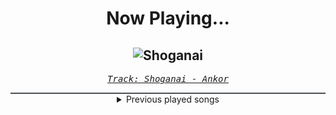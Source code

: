 <div align="center"> 
<h1>Now Playing...</h1>

![Shoganai](https://i.scdn.co/image/ab67616d00001e022f6239eb493ab19c6954f3bf)
--
_<samp><a href="https://open.spotify.com/track/6JBEaWgpgZFO5T4T9C6eVk">Track: Shoganai - Ankor</a></samp>_

<div style="border: 1px #4B5054 solid"></div>
<details>
  <summary>
    Previous played songs
  </summary>
  <table>
    <thead>
      <tr>
        <th>
          Artist
        </th>
        <th>
          Song
        </th>
        <th>
          Link
        </th>
      </tr>
    </thead>
    <tbody>
      <tr><td>Ankor</td><td>Shoganai</td><td><a href="https://open.spotify.com/track/6JBEaWgpgZFO5T4T9C6eVk">https://open.spotify.com/track/6JBEaWgpgZFO5T4T9C6eVk</a></td></tr><tr><td>Falconshield</td><td>No Sleep Tonight</td><td><a href="https://open.spotify.com/track/1lbZPTIPMozwB0UErhGCVp">https://open.spotify.com/track/1lbZPTIPMozwB0UErhGCVp</a></td></tr><tr><td>Resolve</td><td>Smile</td><td><a href="https://open.spotify.com/track/5QHmEExMaVdcIDIZChVeVM">https://open.spotify.com/track/5QHmEExMaVdcIDIZChVeVM</a></td></tr><tr><td>Butcher Babies</td><td>Sincerity</td><td><a href="https://open.spotify.com/track/32epANLwQ0112iterEB94m">https://open.spotify.com/track/32epANLwQ0112iterEB94m</a></td></tr><tr><td>Skillet</td><td>Not Afraid</td><td><a href="https://open.spotify.com/track/1TnAZhq4cp6K2I4UmHJzZ4">https://open.spotify.com/track/1TnAZhq4cp6K2I4UmHJzZ4</a></td></tr><tr><td>Goodjohn Productions</td><td>Destruction</td><td><a href="https://open.spotify.com/track/6aM2sNAAsWCbnf3Ump4ZLX">https://open.spotify.com/track/6aM2sNAAsWCbnf3Ump4ZLX</a></td></tr><tr><td>Jochen Schmidt-Hambrock</td><td>Glass Snow</td><td><a href="https://open.spotify.com/track/0EelWwqby8Rz4RqDCyHLDX">https://open.spotify.com/track/0EelWwqby8Rz4RqDCyHLDX</a></td></tr><tr><td>Jonathan Young</td><td>Blood for the Blood God (Inspired by Warhammer 40k)</td><td><a href="https://open.spotify.com/track/6DWoNEcwFnhlq2UWrRvhNm">https://open.spotify.com/track/6DWoNEcwFnhlq2UWrRvhNm</a></td></tr><tr><td>Vana</td><td>NOXIOUS</td><td><a href="https://open.spotify.com/track/3pHPj3ZyDb6SHGianz0QZB">https://open.spotify.com/track/3pHPj3ZyDb6SHGianz0QZB</a></td></tr><tr><td>Falconshield</td><td>No Sleep Tonight</td><td><a href="https://open.spotify.com/track/1lbZPTIPMozwB0UErhGCVp">https://open.spotify.com/track/1lbZPTIPMozwB0UErhGCVp</a></td></tr><tr><td>Hollow Front</td><td>Cast Out</td><td><a href="https://open.spotify.com/track/3VuT5ts3q2K7aUIxvJBbHo">https://open.spotify.com/track/3VuT5ts3q2K7aUIxvJBbHo</a></td></tr><tr><td>Bernth</td><td>Midnight Drive</td><td><a href="https://open.spotify.com/track/3GaGPdDMUUEvgtiH5milDK">https://open.spotify.com/track/3GaGPdDMUUEvgtiH5milDK</a></td></tr><tr><td>Bernth</td><td>Midnight Drive</td><td><a href="https://open.spotify.com/track/3GaGPdDMUUEvgtiH5milDK">https://open.spotify.com/track/3GaGPdDMUUEvgtiH5milDK</a></td></tr><tr><td>Hämatom</td><td>Schmutzig Liebe machen</td><td><a href="https://open.spotify.com/track/6KQvtejj5l5zXgkCtCLekf">https://open.spotify.com/track/6KQvtejj5l5zXgkCtCLekf</a></td></tr><tr><td>Bernth</td><td>Midnight Drive</td><td><a href="https://open.spotify.com/track/3GaGPdDMUUEvgtiH5milDK">https://open.spotify.com/track/3GaGPdDMUUEvgtiH5milDK</a></td></tr><tr><td>Vana</td><td>NOXIOUS</td><td><a href="https://open.spotify.com/track/3pHPj3ZyDb6SHGianz0QZB">https://open.spotify.com/track/3pHPj3ZyDb6SHGianz0QZB</a></td></tr><tr><td>The Browning</td><td>Come to Grips with Death and the End</td><td><a href="https://open.spotify.com/track/45KLwjqM9x5XhwvZuyuMZP">https://open.spotify.com/track/45KLwjqM9x5XhwvZuyuMZP</a></td></tr><tr><td>STARSET</td><td>Dystopia</td><td><a href="https://open.spotify.com/track/7jJ5zfsqNO1o85PlepGLxm">https://open.spotify.com/track/7jJ5zfsqNO1o85PlepGLxm</a></td></tr><tr><td>As I Lay Dying</td><td>The Void Within</td><td><a href="https://open.spotify.com/track/0e3PFJptQimRYX3TUIbRmD">https://open.spotify.com/track/0e3PFJptQimRYX3TUIbRmD</a></td></tr><tr><td>Das Lumpenpack</td><td>Kruppstahl, Baby</td><td><a href="https://open.spotify.com/track/1PrUOSgErDLpg3ERUzpOhW">https://open.spotify.com/track/1PrUOSgErDLpg3ERUzpOhW</a></td></tr>
    </tbody>
  </table>
</details>

</div>
